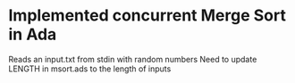 # Implemented concurrent Merge Sort in Ada
Reads an input.txt from stdin with random numbers
Need to update LENGTH in msort.ads to the length of inputs